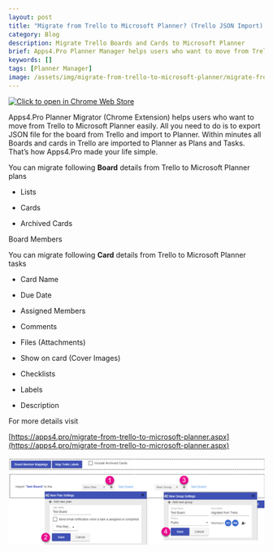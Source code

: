 ```yaml
---
layout: post
title: "Migrate from Trello to Microsoft Planner? (Trello JSON Import) - Here is how."
category: Blog
description: Migrate Trello Boards and Cards to Microsoft Planner
brief: Apps4.Pro Planner Manager helps users who want to move from Trello to Microsoft Planner easily.
keywords: []
tags: [Planner Manager]
image: /assets/img/migrate-from-trello-to-microsoft-planner/migrate-from-trello-to-planner-header.png
---
```


[![Click to open in Chrome Web
Store](/assets/img/chrome-webstore-icon.png)](https://chrome.google.com/webstore/detail/apps4pro-planner-migrator/igfjjefadmipgcllmkenmopopgfmaneb)

Apps4.Pro Planner Migrator (Chrome Extension) helps users who want to
move from Trello to Microsoft Planner easily. All you need to do is to
export JSON file for the board from Trello and import to Planner. Within
minutes all Boards and cards in Trello are imported to Planner as Plans
and Tasks. That’s how Apps4.Pro made your life simple.

You can migrate following **Board** details from Trello to Microsoft
Planner plans

- Lists

- Cards

- Archived Cards

Board Members

You can migrate following **Card** details from Trello to Microsoft
Planner tasks

- Card Name

- Due Date

- Assigned Members

- Comments

- Files (Attachments)

- Show on card (Cover Images)

- Checklists

- Labels

- Description

For more details visit

[https://apps4.pro/migrate-from-trello-to-microsoft-planner.aspx](https://apps4.pro/migrate-from-trello-to-microsoft-planner.aspx)

![](/assets/img/migrate-from-trello-to-microsoft-planner/import-trello-new-group.png)
